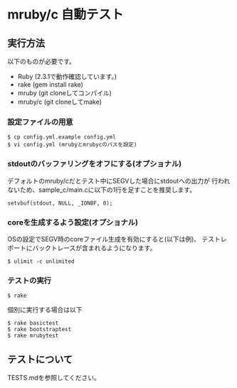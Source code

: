 # mruby/c 自動テスト

## 実行方法

以下のものが必要です。

- Ruby (2.3.1で動作確認しています。)
- rake (gem install rake)
- mruby (git cloneしてコンパイル)
- mruby/c (git cloneしてmake)

### 設定ファイルの用意

    $ cp config.yml.example config.yml
    $ vi config.yml (mrubyとmrubycのパスを設定)

### stdoutのバッファリングをオフにする(オプショナル)

デフォルトのmruby/cだとテスト中にSEGVした場合にstdoutへの出力が
行われないため、sample_c/main.cに以下の1行を足すことを推奨します。

    setvbuf(stdout, NULL, _IONBF, 0);

### coreを生成するよう設定(オプショナル)

OSの設定でSEGV時のcoreファイル生成を有効にすると(以下は例)、
テストレポートにバックトレースが含まれるようになります。

    $ ulimit -c unlimited

### テストの実行

    $ rake

個別に実行する場合は以下

    $ rake basictest
    $ rake bootstraptest
    $ rake mrubytest

## テストについて

TESTS.mdを参照してください。
